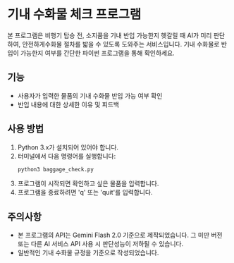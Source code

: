 # 기내 수화물 체크 프로그램
본 프로그램은 비행기 탑승 전, 소지품을 기내 반입 가능한지 헷갈릴 때 AI가 미리 판단하여, 안전하게수화물 절차를 밟을 수 있도록 도와주는 서비스입니다.
기내 수화물로 반입이 가능한지 여부를 간단한 파이썬 프로그램을 통해 확인하세요.

## 기능
- 사용자가 입력한 물품의 기내 수화물 반입 가능 여부 확인
- 반입 내용에 대한 상세한 이유 및 피드백

## 사용 방법
1. Python 3.x가 설치되어 있어야 합니다.
2. 터미널에서 다음 명령어를 실행합니다:
   ```bash
   python3 baggage_check.py
   ```
3. 프로그램이 시작되면 확인하고 싶은 물품을 입력합니다.
4. 프로그램을 종료하려면 'q' 또는 'quit'를 입력합니다.

## 주의사항
- 본 프로그램의 API는 Gemini Flash 2.0 기준으로 제작되었습니다. 그 미만 버전 또는 다른 AI 서비스 API 사용 시 판단성능이 저하될 수 있습니다.
- 일반적인 기내 수화물 규정을 기준으로 작성되었습니다.
